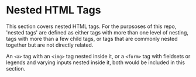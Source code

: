 # Nested HTML Tags

This section covers nested HTML tags. For the purpsoses of this repo, 'nested tags' are defined as either tags with more than one level of nesting, tags with more than a few child tags, or tags that are commonly nested together but are not directly related.

An `<a>` tag with an `<img>` tag nested inside it, or a `<form>` tag with fieldsets or legends and varying inputs nested inside it, both would be included in this section.

